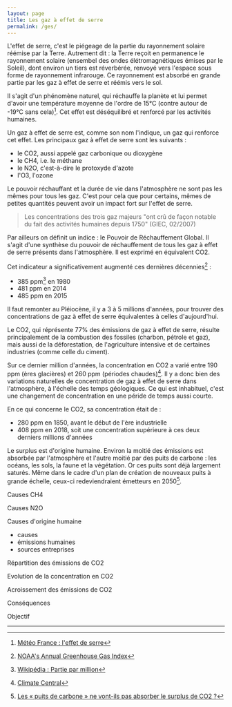 ```yaml
---
layout: page
title: Les gaz à effet de serre
permalink: /ges/
---
```


L'effet de serre, c'est le piégeage de la partie du rayonnement solaire réémise par la Terre. Autrement dit : la Terre reçoit en permanence le rayonnement solaire (ensembel des ondes élétromagnétiques émises par le Soleil), dont environ un tiers est réverbérée, renvoyé vers l'espace sous forme de rayonnement infrarouge. Ce rayonnement est absorbé en grande partie par les gaz à effet de serre et réémis vers le sol.

Il s'agit d'un phénomène naturel, qui réchauffe la planète et lui permet d'avoir une température moyenne de l'ordre de 15°C (contre autour de -19°C sans cela)[^meteo-france]. Cet effet est déséquilibré et renforcé par les activités humaines.

Un gaz à effet de serre est, comme son nom l'indique, un gaz qui renforce cet effet. Les principaux gaz à effet de serre sont les suivants :

* le CO2, aussi appelé gaz carbonique ou dioxygène
* le CH4, i.e. le méthane
* le N2O, c'est-à-dire le protoxyde d'azote
* l'O3, l'ozone

Le pouvoir réchauffant et la durée de vie dans l'atmosphère ne sont pas les mêmes pour tous les gaz. C'est pour cela que pour certains, mêmes de petites quantités peuvent avoir un impact fort sur l'effet de serre.

> Les concentrations des trois gaz majeurs "ont crû de façon notable du fait des activités humaines depuis 1750" (GIEC, 02/2007)

Par ailleurs on définit un indice : le Pouvoir de Réchauffement Global. Il s'agit d'une synthèse du pouvoir de réchauffement de tous les gaz à effet de serre présents dans l'atmosphère. Il est exprimé en équivalent CO2.

Cet indicateur a significativement augmenté ces dernières décennies[^noaa] :

* 385 ppm[^ppm] en 1980
* 481 ppm en 2014
* 485 ppm en 2015

Il faut remonter au Pléiocène, il y a 3 à 5 millions d'années, pour trouver des concentrations de gaz à effet de serre équivalentes à celles d'aujourd'hui.

Le CO2, qui réprésente 77% des émissions de gaz à effet de serre, résulte principalement de la combustion des fossiles (charbon, pétrole et gaz), mais aussi de la déforestation, de l'agriculture intensive et de certaines industries (comme celle du ciment).

Sur ce dernier million d'années, la concentration en CO2 a varié entre 190 ppm (ères glacières) et 260 ppm (périodes chaudes)[^climate-central]. Il y a donc bien des variations naturelles de concentration de gaz à effet de serre dans l'atmosphère, à l'échelle des temps géologiques. Ce qui est inhabituel, c'est une changement de concentration en une péride de temps aussi courte. 

En ce qui concerne le CO2, sa concentration était de :

* 280 ppm en 1850, avant le début de l'ère industrielle
* 408 ppm en 2018, soit une concentration supérieure à ces deux derniers millions d'années

Le surplus est d'origine humaine. Environ la moitié des émissions est absorbée par l'atmosphère et l'autre moitié par des puits de carbone : les océans, les sols, la faune et la végétation. Or ces puits sont déjà largement saturés. Même dans le cadre d'un plan de création de nouveaux puits à grande échelle, ceux-ci redeviendraient émetteurs en 2050[^hadley].

Causes CH4

Causes N2O

Causes d'origine humaine

* causes
* émissions humaines
* sources entreprises

Répartition des émissions de CO2

Evolution de la concentration en CO2

Acroissement des émissions de CO2

Conséquences

Objectif


---

[^meteo-france]: [Météo France : l'effet de serre](http://www.meteofrance.fr/climat-passe-et-futur/comprendre-le-climat-mondial/leffet-de-serre-et-autres-mecanismes)

[^ppm]: [Wikipédia : Partie par million](https://fr.wikipedia.org/wiki/Partie_par_million)

[^noaa]: [NOAA's Annual Greenhouse Gas Index](https://www.esrl.noaa.gov/gmd/aggi/)

[^climate-central]: [Climate Central](https://www.climatecentral.org/)

[^hadley]: [Les « puits de carbone » ne vont-ils pas absorber le surplus de CO2 ?](https://jancovici.com/changement-climatique/gaz-a-effet-de-serre-et-cycle-du-carbone/les-puits-de-carbone-ne-vont-ils-pas-absorber-le-surplus-de-co2/)